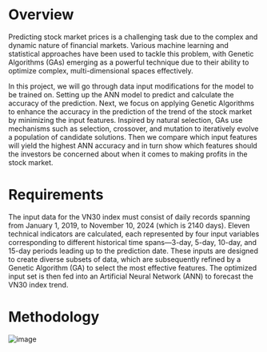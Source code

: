# Overview
Predicting stock market prices is a challenging task due to the complex and dynamic nature of financial markets. Various machine learning and statistical approaches have been used to tackle this problem, with Genetic Algorithms (GAs) emerging as a powerful technique due to their ability to optimize complex, multi-dimensional spaces effectively.

In this project, we will go through data input modifications for the model to be trained on. Setting up the ANN model to predict and calculate the accuracy of the prediction. Next, we focus on applying Genetic Algorithms to enhance the accuracy in the prediction of the trend of the stock market by minimizing the input features. Inspired by natural selection, GAs use mechanisms such as selection, crossover, and mutation to iteratively evolve a population of candidate solutions. Then we compare which input features will yield the highest ANN accuracy and in turn show which features should the investors be concerned about when it comes to making profits in the stock market.

# Requirements
The input data for the VN30 index must consist of daily records spanning from January 1, 2019, to November 10, 2024 (which is 2140 days). Eleven technical indicators are calculated, each represented by four input variables corresponding to different historical time spans—3-day, 5-day, 10-day, and 15-day periods leading up to the prediction date. These inputs are designed to create diverse subsets of data, which are subsequently refined by a Genetic Algorithm (GA) to select the most effective features. The optimized input set is then fed into an Artificial Neural Network (ANN) to forecast the VN30 index trend.

# Methodology
![image](https://github.com/user-attachments/assets/86f765d7-9d82-4940-bedb-d57c7c4a1428)

